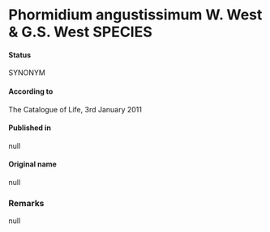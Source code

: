 Phormidium angustissimum W. West & G.S. West SPECIES
=======

#### Status
SYNONYM

#### According to
The Catalogue of Life, 3rd January 2011

#### Published in
null

#### Original name
null

### Remarks
null